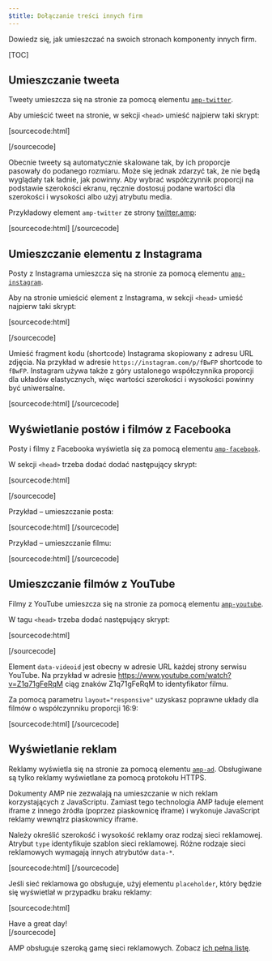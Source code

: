 ```yaml
---
$title: Dołączanie treści innych firm
---
```


Dowiedz się, jak umieszczać na swoich stronach komponenty innych firm.

[TOC]

## Umieszczanie tweeta

Tweety umieszcza się na stronie
za pomocą elementu [`amp-twitter`](/docs/reference/extended/amp-twitter.html).

Aby umieścić tweet na stronie,
w sekcji `<head>` umieść najpierw taki skrypt:

[sourcecode:html]
<script async custom-element="amp-twitter" src="https://cdn.ampproject.org/v0/amp-twitter-0.1.js"></script>
[/sourcecode]

Obecnie tweety są automatycznie skalowane tak,
by ich proporcje pasowały do podanego rozmiaru.
Może się jednak zdarzyć tak, że nie będą wyglądały
tak ładnie, jak powinny.
Aby wybrać współczynnik proporcji na podstawie szerokości ekranu, ręcznie dostosuj podane wartości dla szerokości i wysokości albo użyj atrybutu media.

Przykładowy element `amp-twitter` ze strony
[twitter.amp](https://github.com/ampproject/amphtml/blob/master/examples/twitter.amp.html):

[sourcecode:html]
<amp-twitter width=390 height=50
    layout="responsive"
    data-tweetid="638793490521001985">
</amp-twitter>
[/sourcecode]

## Umieszczanie elementu z Instagrama

Posty z Instagrama umieszcza się
na stronie za pomocą elementu [`amp-instagram`](/docs/reference/extended/amp-instagram.html).

Aby na stronie umieścić element z Instagrama,
w sekcji `<head>` umieść najpierw taki skrypt:

[sourcecode:html]
<script async custom-element="amp-instagram" src="https://cdn.ampproject.org/v0/amp-instagram-0.1.js"></script>
[/sourcecode]

Umieść fragment kodu (shortcode) Instagrama skopiowany z adresu URL zdjęcia.
Na przykład w adresie `https://instagram.com/p/fBwFP`
shortcode to `fBwFP`.
Instagram używa także z góry ustalonego współczynnika proporcji dla układów elastycznych, więc wartości szerokości i wysokości powinny być uniwersalne.

[sourcecode:html]
<amp-instagram
    data-shortcode="fBwFP"
    width="320"
    height="392"
    layout="responsive">
</amp-instagram>
[/sourcecode]

## Wyświetlanie postów i filmów z Facebooka

Posty i filmy z Facebooka wyświetla się za pomocą elementu [`amp-facebook`](/docs/reference/extended/amp-facebook.html).

W sekcji `<head>` trzeba dodać dodać następujący skrypt:

[sourcecode:html]
<script async custom-element="amp-facebook" src="https://cdn.ampproject.org/v0/amp-facebook-0.1.js"></script>
[/sourcecode]

Przykład – umieszczanie posta:

[sourcecode:html]
<amp-facebook width=486 height=657
    layout="responsive"
    data-href="https://www.facebook.com/zuck/posts/10102593740125791">
</amp-facebook>
[/sourcecode]

Przykład – umieszczanie filmu:

[sourcecode:html]
<amp-facebook width=552 height=574
    layout="responsive"
    data-embed-as="video"
    data-href="https://www.facebook.com/zuck/videos/10102509264909801/">
</amp-facebook>
[/sourcecode]

## Umieszczanie filmów z YouTube

Filmy z YouTube umieszcza się na stronie
za pomocą elementu [`amp-youtube`](/docs/reference/extended/amp-youtube.html).

W tagu `<head>` trzeba dodać następujący skrypt:

[sourcecode:html]
<script async custom-element="amp-youtube" src="https://cdn.ampproject.org/v0/amp-youtube-0.1.js"></script>
[/sourcecode]

Element `data-videoid` jest obecny w adresie URL każdej strony serwisu YouTube.
Na przykład w adresie https://www.youtube.com/watch?v=Z1q71gFeRqM
ciąg znaków Z1q71gFeRqM to identyfikator filmu.

Za pomocą parametru `layout="responsive"` uzyskasz poprawne układy dla filmów o współczynniku proporcji 16:9:

[sourcecode:html]
<amp-youtube
    data-videoid="mGENRKrdoGY"
    layout="responsive"
    width="480" height="270">
</amp-youtube>
[/sourcecode]

## Wyświetlanie reklam

Reklamy wyświetla się na stronie
za pomocą elementu [`amp-ad`](/docs/reference/amp-ad.html).
Obsługiwane są tylko reklamy wyświetlane za pomocą protokołu HTTPS.

Dokumenty AMP nie zezwalają na umieszczanie w nich reklam korzystających z JavaScriptu.
Zamiast tego technologia AMP ładuje element iframe 
z innego źródła (poprzez piaskownicę iframe)
i wykonuje JavaScript reklamy wewnątrz piaskownicy iframe.

Należy określić szerokość i wysokość reklamy oraz rodzaj sieci reklamowej.
Atrybut `type` identyfikuje szablon sieci reklamowej.
Różne rodzaje sieci reklamowych wymagają innych atrybutów `data-*`.

[sourcecode:html]
<amp-ad width=300 height=250
    type="example"
    data-aax_size="300x250"
    data-aax_pubname="test123"
    data-aax_src="302">
</amp-ad>
[/sourcecode]

Jeśli sieć reklamowa go obsługuje,
użyj elementu `placeholder`, który
będzie się wyświetlał w przypadku braku reklamy:

[sourcecode:html]
<amp-ad width=300 height=250
    type="example"
    data-aax_size="300x250"
    data-aax_pubname="test123"
    data-aax_src="302">
  <div placeholder>Have a great day!</div>
</amp-ad>
[/sourcecode]

AMP obsługuje szeroką gamę sieci reklamowych. Zobacz [ich pełną listę](/docs/reference/amp-ad.html#supported-ad-networks).

